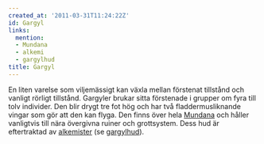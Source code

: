 ```yaml
---
created_at: '2011-03-31T11:24:22Z'
id: Gargyl
links:
  mention:
  - Mundana
  - alkemi
  - gargylhud
title: Gargyl
---
```


En liten varelse som viljemässigt kan växla mellan förstenat tillstånd och vanligt rörligt
tillstånd. Gargyler brukar sitta förstenade i grupper om fyra till tolv individer. Den blir drygt
tre fot hög och har två fladdermusliknande vingar som gör att den kan flyga. Den finns över hela
[Mundana] och håller vanligtvis till nära övergivna ruiner och grottsystem. Dess hud är eftertraktad
av [alkemister] (se [gargylhud]).

  [Mundana]: Mundana
  [alkemister]: alkemi
  [gargylhud]: gargylhud